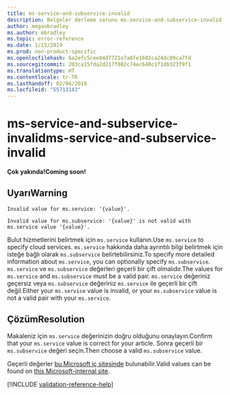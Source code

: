 ```yaml
---
title: ms-service-and-subservice-invalid
description: Belgeler derleme sorunu ms-service-and-subservice-invalid için açıklama ve çözüm
author: meganbradley
ms.author: mbradley
ms.topic: error-reference
ms.date: 1/15/2019
ms.prod: non-product-specific
ms.openlocfilehash: 6a2efc5cee04d7721e7a8fe1602ca24dc09ca7fd
ms.sourcegitcommit: 203ca15fda2d217f082c74ec648c1f1db323f9f1
ms.translationtype: HT
ms.contentlocale: tr-TR
ms.lasthandoff: 02/04/2019
ms.locfileid: "55713143"
---
```

# <a name="ms-service-and-subservice-invalid"></a><span data-ttu-id="5b2d9-103">ms-service-and-subservice-invalid</span><span class="sxs-lookup"><span data-stu-id="5b2d9-103">ms-service-and-subservice-invalid</span></span>

<span data-ttu-id="5b2d9-104">**Çok yakında!**</span><span class="sxs-lookup"><span data-stu-id="5b2d9-104">**Coming soon!**</span></span>

## <a name="warning"></a><span data-ttu-id="5b2d9-105">Uyarı</span><span class="sxs-lookup"><span data-stu-id="5b2d9-105">Warning</span></span>

`Invalid value for ms.service: '{value}'.`

`Invalid value for ms.subservice: '{value}' is not valid with ms.service value '{value}'.`

<span data-ttu-id="5b2d9-106">Bulut hizmetlerini belirtmek için `ms.service` kullanın.</span><span class="sxs-lookup"><span data-stu-id="5b2d9-106">Use `ms.service` to specify cloud services.</span></span> <span data-ttu-id="5b2d9-107">`ms.service` hakkında daha ayrıntılı bilgi belirtmek için isteğe bağlı olarak `ms.subservice` belirtebilirsiniz.</span><span class="sxs-lookup"><span data-stu-id="5b2d9-107">To specify more detailed information about `ms.service`, you can optionally specify `ms.subservice`.</span></span> <span data-ttu-id="5b2d9-108">`ms.service` ve `ms.subservice` değerleri geçerli bir çift olmalıdır.</span><span class="sxs-lookup"><span data-stu-id="5b2d9-108">The values for `ms.service` and `ms.subservice` must be a valid pair.</span></span> <span data-ttu-id="5b2d9-109">`ms.service` değeriniz geçersiz veya `ms.subservice` değeriniz `ms.service` ile geçerli bir çift değil.</span><span class="sxs-lookup"><span data-stu-id="5b2d9-109">Either your `ms.service` value is invalid, or your `ms.subservice` value is not a valid pair with your `ms.service`.</span></span>

## <a name="resolution"></a><span data-ttu-id="5b2d9-110">Çözüm</span><span class="sxs-lookup"><span data-stu-id="5b2d9-110">Resolution</span></span>

<span data-ttu-id="5b2d9-111">Makaleniz için `ms.service` değerinizin doğru olduğunu onaylayın.</span><span class="sxs-lookup"><span data-stu-id="5b2d9-111">Confirm that your `ms.service` value is correct for your article.</span></span> <span data-ttu-id="5b2d9-112">Sonra geçerli bir `ms.subservice` değeri seçin.</span><span class="sxs-lookup"><span data-stu-id="5b2d9-112">Then choose a valid `ms.subservice` value.</span></span>

<span data-ttu-id="5b2d9-113">Geçerli değerler [bu Microsoft iç sitesinde](https://docsmetadatatool.azurewebsites.net/whitelists) bulunabilir.</span><span class="sxs-lookup"><span data-stu-id="5b2d9-113">Valid values can be found on [this Microsoft-internal site](https://docsmetadatatool.azurewebsites.net/whitelists).</span></span>

<!--make sure to add this file to your includes folder and verify the path-->
[!INCLUDE [validation-reference-help](includes/validation-reference-help.md)]
